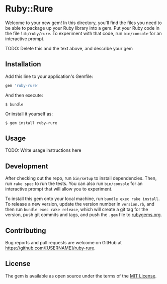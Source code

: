 # Ruby::Rure

Welcome to your new gem! In this directory, you'll find the files you need to be able to package up your Ruby library into a gem. Put your Ruby code in the file `lib/ruby/rure`. To experiment with that code, run `bin/console` for an interactive prompt.

TODO: Delete this and the text above, and describe your gem

## Installation

Add this line to your application's Gemfile:

```ruby
gem 'ruby-rure'
```

And then execute:

    $ bundle

Or install it yourself as:

    $ gem install ruby-rure

## Usage

TODO: Write usage instructions here

## Development

After checking out the repo, run `bin/setup` to install dependencies. Then, run `rake spec` to run the tests. You can also run `bin/console` for an interactive prompt that will allow you to experiment.

To install this gem onto your local machine, run `bundle exec rake install`. To release a new version, update the version number in `version.rb`, and then run `bundle exec rake release`, which will create a git tag for the version, push git commits and tags, and push the `.gem` file to [rubygems.org](https://rubygems.org).

## Contributing

Bug reports and pull requests are welcome on GitHub at https://github.com/[USERNAME]/ruby-rure.

## License

The gem is available as open source under the terms of the [MIT License](https://opensource.org/licenses/MIT).
